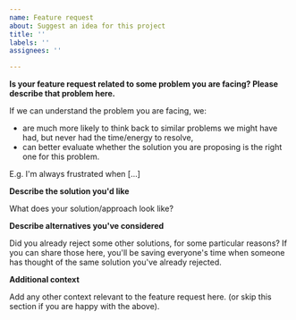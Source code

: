 ```yaml
---
name: Feature request
about: Suggest an idea for this project
title: ''
labels: ''
assignees: ''

---
```


**Is your feature request related to some problem you are facing? Please describe that problem here.**

If we can understand the problem you are facing, we:

* are much more likely to think back to similar problems we might have had, but never had the time/energy to resolve,
* can better evaluate whether the solution you are proposing is the right one for this problem.

E.g. I'm always frustrated when [...]

**Describe the solution you'd like**

What does your solution/approach look like?

**Describe alternatives you've considered**

Did you already reject some other solutions, for some particular reasons?
If you can share those here, you'll be saving everyone's time when someone has thought of the same solution you've already rejected.

**Additional context**

Add any other context relevant to the feature request here. (or skip this section if you are happy with the above).
